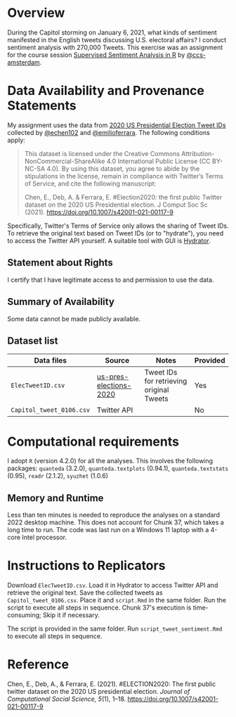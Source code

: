 # Overview

During the Capitol storming on January 6, 2021, what kinds of sentiment manifested in the English tweets discussing U.S. electoral affairs? I conduct sentiment analysis with 270,000 Tweets. This exercise was an assignment for the course session [Supervised Sentiment Analysis in R](https://github.com/ccs-amsterdam/r-course-material/blob/master/tutorials/sentiment_analysis.md) by [@ccs-amsterdam](https://github.com/ccs-amsterdam).

# Data Availability and Provenance Statements

My assignment uses the data from [2020 US Presidential Election Tweet IDs](https://github.com/echen102/us-pres-elections-2020#2020-us-presidential-election-tweet-ids) collected by [@echen102](https://github.com/echen102) and [@emilioferrara](https://github.com/emilioferrara). The following conditions apply:

> This dataset is licensed under the Creative Commons Attribution-NonCommercial-ShareAlike 4.0 International Public License (CC BY-NC-SA 4.0). By using this dataset, you agree to abide by the stipulations in the license, remain in compliance with Twitter’s Terms of Service, and cite the following manuscript:
> 
> Chen, E., Deb, A. & Ferrara, E. #Election2020: the first public Twitter dataset on the 2020 US Presidential election. J Comput Soc Sc (2021). https://doi.org/10.1007/s42001-021-00117-9

Specifically, Twitter's Terms of Service only allows the sharing of Tweet IDs. To retrieve the original text based on Tweet IDs (or to "hydrate"), you need to access the Twitter API yourself. A suitable tool with GUI is [Hydrator](https://github.com/DocNow/hydrator).

## Statement about Rights

I certify that I have legitimate access to and permission to use the data. 

## Summary of Availability

Some data cannot be made publicly available.

## Dataset list

| Data files  | Source | Notes               | Provided |
| ----------------- | ------ | ------------------- | -------- |
| `ElecTweetID.csv` | [us-pres-elections-2020](https://github.com/echen102/us-pres-elections-2020#2020-us-presidential-election-tweet-ids)  | Tweet IDs for retrieving original Tweets | Yes |
| `Capitol_tweet_0106.csv` | Twitter API |  | No |

# Computational requirements

I adopt `R` (version 4.2.0) for all the analyses. This involves the following packages:
`quanteda` (3.2.0), `quanteda.textplots` (0.94.1), `quanteda.textstats` (0.95), `readr` (2.1.2), `syuzhet` (1.0.6)

## Memory and Runtime 

Less than ten minutes is needed to reproduce the analyses on a standard 2022 desktop machine. This does not account for Chunk 37, which takes a long time to run. The code was last run on a Windows 11 laptop with a 4-core Intel processor. 

# Instructions to Replicators

Download `ElecTweetID.csv`. Load it in Hydrator to access Twitter API and retrieve the original text. Save the collected tweets as `Capitol_tweet_0106.csv`. Place it and `script.Rmd` in the same folder. Run the script to execute all steps in sequence. Chunk 37's execution is time-consuming; Skip it if necessary.

The script is provided in the same folder. Run `script_tweet_sentiment.Rmd` to execute all steps in sequence. 

# Reference

Chen, E., Deb, A., & Ferrara, E. (2021). #ELECTION2020: The first public twitter dataset on the 2020 US presidential election. *Journal of Computational Social Science, 5*(1), 1–18. https://doi.org/10.1007/s42001-021-00117-9 
